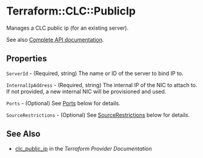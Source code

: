 # Terraform::CLC::PublicIp

Manages a CLC public ip (for an existing server).

See also [Complete API documentation](https://www.ctl.io/api-docs/v2/#public-ip).

## Properties

`ServerId` - (Required, string) The name or ID of the server to bind IP to.

`InternalIpAddress` - (Required, string) The internal IP of the NIC to attach to. If not provided, a new internal NIC will be provisioned and used.

`Ports` - (Optional) See [Ports](#ports) below for details.

`SourceRestrictions` - (Optional) See [SourceRestrictions](#source_restrictions) below for details.


## See Also

* [clc_public_ip](https://www.terraform.io/docs/providers/clc/r/public_ip.html) in the _Terraform Provider Documentation_
